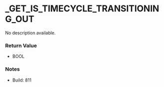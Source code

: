 # _GET_IS_TIMECYCLE_TRANSITIONING_OUT

No description available.

### Return Value
* BOOL

### Notes
* Build: 811

